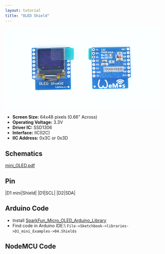 ```yaml
---
layout: tutorial
title: "OLED Shield"
---
```


![OLED Shield](./images/oled_1.jpg)

- **Screen Size:** 64x48 pixels (0.66" Across)
- **Operating Voltage:** 3.3V
- **Driver IC:** SSD1306
- **Interface:** IIC(I2C)
- **IIC Address:** 0x3C or 0x3D

## Schematics

[mini_OLED.pdf](./images/mini_OLED.pdf)

## Pin

|D1 mini|Shield|
|D1|SCL|
|D2|SDA|

## Arduino Code

- Install [SparkFun_Micro_OLED_Arduino_Library](https://github.com/sparkfun/SparkFun_Micro_OLED_Arduino_Library/tree/master)
- Find code in Arduino IDE:\\
`File->Sketchbook->libraries->D1_mini_Examples->04.Shields`

## NodeMCU Code